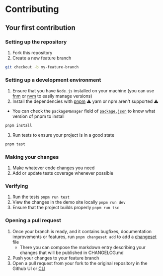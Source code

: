 # Contributing

## Your first contribution

### Setting up the repository

1. Fork this repository
2. Create a new feature branch

```bash
git checkout -b my-feature-branch
```

### Setting up a development environment

1. Ensure that you have `Node.js` installed on your machine (you can use [fnm](https://github.com/Schniz/fnm) or [nvm](https://github.com/nvm-sh/nvm) to easily manage versions)
2. Install the dependencies with [pnpm](https://pnpm.io/installation) :warning: yarn or npm aren't supported :warning:

- You can check the `packageManager` field of [`package.json`](https://github.com/jsonnext/codemirror-json-schema/blob/main/package.json#L26) to know what version of pnpm to install

```bash
pnpm install
```

3. Run tests to ensure your project is in a good state

```bash
pnpm test
```

### Making your changes

1. Make whatever code changes you need
2. Add or update tests coverage whenever possible

### Verifying

1. Run the tests `pnpm run test`
2. View the changes in the demo site locally `pnpm run dev`
3. Ensure that the project builds properly `pnpm run tsc`

### Opening a pull request

1. Once your branch is ready, and it contains bugfixes, documentation improvements or features, run `pnpm changeset add` to add a [changeset](https://github.com/changesets/changesets/blob/main/docs/adding-a-changeset.md) file
   - There you can compose the markdown entry describing your changes that will be published in CHANGELOG.md
2. Push your changes to your feature branch
3. Open a pull request from your fork to the original repository in the Github UI or [CLI](https://cli.github.com/manual/gh_pr_create)
